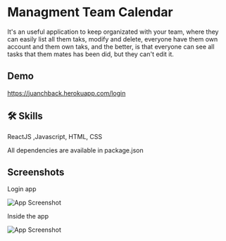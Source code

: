 # Managment Team Calendar 

It's an useful application to keep organizated with your team, where they can easily 
list all them taks, modify and delete, everyone have them own account and them own taks,
and the better, is that everyone can see all tasks that them mates has been did, 
but they can't edit it.
## Demo

https://juanchback.herokuapp.com/login

## 🛠 Skills
ReactJS ,Javascript, HTML, CSS

All dependencies are available in package.json

## Screenshots

Login app

![App Screenshot](https://i.postimg.cc/yxFcJHgK/Screenshot-7.png)

Inside the app

![App Screenshot](https://i.postimg.cc/LscJjWM8/Screenshot-1.png)
